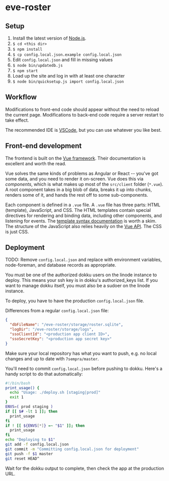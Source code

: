 # eve-roster

## Setup

1. Install the latest version of [Node.js](https://nodejs.org/en/).
2. `$ cd <this dir>`
3. `$ npm install`
4. `$ cp config.local.json.example config.local.json`
5. Edit `config.local.json` and fill in missing values
6. `$ node bin/updatedb.js`
7. `$ npm start`
8. Load up the site and log in with at least one character
9. `$ node bin/quicksetup.js import config.local.json`

## Workflow

Modifications to front-end code should appear without the need to reload the
current page. Modifications to back-end code require a server restart to take
effect.

The recommended IDE is [VSCode](https://code.visualstudio.com), but you can use
whatever you like best.

## Front-end development

The frontend is built on the [Vue framework](https://vuejs.org/). Their
documentation is excellent and worth the read.

Vue solves the same kinds of problems as Angular or React -- you've got some
data, and you need to render it on-screen. Vue does this via *components*, which
is what makes up most of the `src/client` folder (`*.vue`). A root component
takes in a big blob of data, breaks it up into chunks, renders some of it, and
hands the rest off to some sub-components.

Each component is defined in a `.vue` file. A `.vue` file has three parts:
HTML (template), JavaScript, and CSS. The HTML templates contain special
directives for rendering and binding data, including other components, and
listening for events. The
[template syntax documentation](https://vuejs.org/v2/guide/syntax.html) is
worth a skim. The structure of the JavaScript also relies heavily on the
[Vue API](https://vuejs.org/v2/guide/instance.html). The CSS is just CSS.

## Deployment

TODO:  Remove `config.local.json` and replace with environment variables,
       node-foreman, and database records as appropriate.

You must be one of the authorized dokku users on the linode instance to deploy.
This means your ssh key is in dokku's authorized_keys list.  If you want to
manage dokku itself, you must also be a sudoer on the linode instance.

To deploy, you have to have the production `config.local.json` file.

Differences from a regular `config.local.json` file:
```json
{
  "dbFileName": "/eve-roster/storage/roster.sqlite",
  "logDir": "/eve-roster/storage/logs",
  "ssoClientId": "<production app client ID>",
  "ssoSecretKey": "<production app secret key>"
}
```

Make sure your local repository has what you want to push, e.g. no local changes
and up to date with `7sempra/master`.

You'll need to commit `config.local.json` before pushing to dokku. Here's a
handy script to do that automatically: 
``` bash
#!/bin/bash
print_usage() {
  echo "Usage: ./deploy.sh [staging|prod]"
  exit 1
}
ENVS=( prod staging )
if [[ $# -lt 1 ]]; then
  print_usage
fi
if ! [[ ${ENVS[*]} =~ "$1" ]]; then
  print_usage
fi
echo "Deploying to $1"
git add -f config.local.json
git commit -m "Committing config.local.json for deployment"
git push -f $1 master
git reset HEAD^
```

Wait for the dokku output to complete, then check the app at the production URL.
